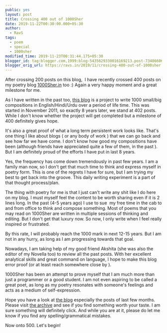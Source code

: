 ```yaml
---
public: yes
layout: post
title: Crossing 400 out of 1000Sher
date: 2019-11-22T00:30:00.000+05:30
author:
  - RavS
tags:
  - poem
  - special
  - 1000sher
modified_time: 2019-11-23T00:31:44.175+05:30
blogger_id: tag:blogger.com,1999:blog-5435629330016169213.post-7348660626386702386
blogger_orig_url: https://ravs.in/2019/11/crossing-400-out-of-1000sher.html
---
```


After crossing 200 posts on this blog,  I have recently crossed 400 posts on my poetry blog [1000Sher.in](http://1000sher.in/) too :) Again a very happy moment and a great milestone for me.

As I have written in the past too, [this blog](https://1000sher.in/) is a project to write 1000 small/big compositions in English/Hindi/Urdu over a period of life time. This was started in November 2011, so exactly 8 years later, we stand at 402 posts. While I don't know whether the project will get completed but a milestone of 400 definitely gives hope. 

It's also a great proof of what a long term persistent work looks like. That's one thing I like about blogs ( or any body of work ) that we can go back and see how far we have come. I don't know how good my compositions have been (although friends have appreciated quite a few of them, in the past ). But I am definitely proud of the efforts I have put in last 8 years. 

Yes, the frequency has come down tremendously in past few years. I am a family man now, so I don't get that much time to think and express myself in poetry form. This is one of the regrets I have for sure, but I am trying my best to get back into the groove. This daily writing experiment is a part of that thought process/plan. 

The thing with poetry for me is that I just can't write any shit like I do here on my blog. I must myself feel the content to be worth sharing even if it is 2 lines long. In the past (4-5 years ago) I use to sue  my free time in the cab to and from office to think and compose something. Most of poems that you may read on 1000Sher are written in multiple sessions of thinking and editing. But I don't get that luxury now. So now, I only write when I feel really inspired or frustrated. 

By this rate, I will probably reach the 1000 mark in next 12-15 years. But I am not in any hurry, as long as I am progressing towards that goal. 

Nowadays, I am taking help of my good friend Akshita (she was also the editor of my Novella too) to review all the past posts. With her excellent analytical skills and great command on language, I hope to make this blog error proof (or at least reach somewhere close by ). 

1000Sher has been an attempt to prove myself that I am much more than just a programmer or a good student. I am not even aspiring to be called a great poet, as long as my poetry resonates with someone's feelings and acts as a medium of self-expression. 

Hope you have a look at [the blog](https://1000sher.in/) especially the posts of last few months. Please visit [the archive](https://1000sher.in/archive) and see if you find something worth your taste. I am sure something will definitely click. And while you are at it, please do let me know if you find any spelling/grammatical mistakes. 

Now onto 500. Let's begin!
